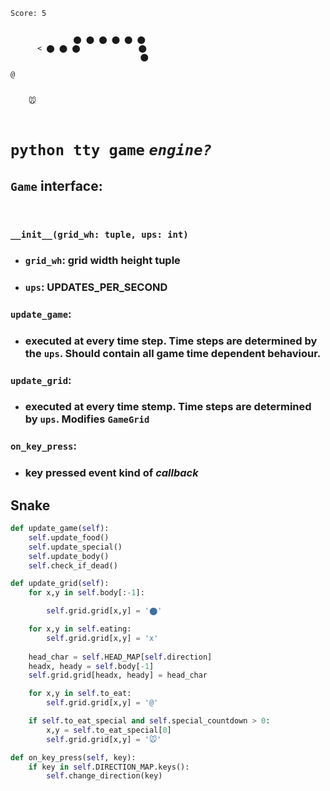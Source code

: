 ```
Score: 5


              ⬤ ⬤ ⬤ ⬤ ⬤ ⬤                                              
      < ⬤ ⬤ ⬤             ⬤                                 
                             ⬤                                                                                                        
                                                                  
@                               
                                

    🐭
                                 
```
# `python tty game`   *`engine?`*

## `Game` interface:
<br>

### ```__init__(grid_wh: tuple, ups: int)```

- ### `grid_wh`: grid width height tuple 
- ### `ups`: UPDATES_PER_SECOND 

### ```update_game```: 

- ### executed at every time step. Time steps are determined by the `ups`. Should contain all game time dependent behaviour. 

### ```update_grid```:
- ### executed at every time stemp. Time steps are determined by `ups`. Modifies `GameGrid` 


### ```on_key_press```: 
- ### key pressed event kind of *callback*



## Snake

```python
def update_game(self):
    self.update_food()
    self.update_special()
    self.update_body()
    self.check_if_dead()
```


``` python 
def update_grid(self):
    for x,y in self.body[:-1]:

        self.grid.grid[x,y] = '⬤'

    for x,y in self.eating:
        self.grid.grid[x,y] = 'x'
        
    head_char = self.HEAD_MAP[self.direction]
    headx, heady = self.body[-1]
    self.grid.grid[headx, heady] = head_char

    for x,y in self.to_eat:
        self.grid.grid[x,y] = '@'

    if self.to_eat_special and self.special_countdown > 0:
        x,y = self.to_eat_special[0]
        self.grid.grid[x,y] = '🐭'
```

```python
def on_key_press(self, key):
    if key in self.DIRECTION_MAP.keys():
        self.change_direction(key)
```